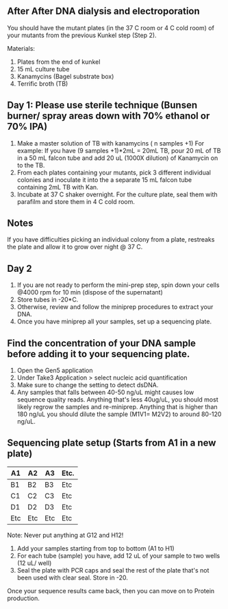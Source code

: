 ## After After DNA dialysis and electroporation
You should have the mutant plates (in the 37 C room or 4 C cold room) of your mutants from the previous Kunkel step (Step 2).   

Materials:
1. Plates from the end of kunkel
2. 15 mL culture tube
3. Kanamycins (Bagel substrate box)
4. Terrific broth (TB)

## Day 1: Please use sterile technique (Bunsen burner/ spray areas down with 70% ethanol or 70% IPA)
1. Make a master solution of TB with kanamycins ( n samples +1)
For example: If you have (9 samples +1)*2mL = 20mL TB, pour 20 mL of TB in a 50 mL falcon tube and add 20 uL (1000X dilution) of Kanamycin on to the TB. 
2. From each plates containing your mutants, pick 3 different individual colonies and inoculate it into the a separate 15 mL falcon tube containing 2mL TB with Kan.
3. Incubate at 37 C shaker overnight.
For the culture plate, seal them with parafilm and store them in 4 C cold room.

## Notes
If you have difficulties picking an individual colony from a plate, restreaks the plate and allow it to grow over night @ 37 C.

## Day 2
1. If you are not ready to perform the mini-prep step, spin down your cells @4000 rpm for 10 min (dispose of the supernatant) 
2. Store tubes in -20*C.
3. Otherwise, review and follow the miniprep procedures to extract your DNA. 
4. Once you have miniprep all your samples, set up a sequencing plate. 

## Find the concentration of your DNA sample before adding it to your sequencing plate.

1. Open the Gen5 application
2. Under Take3 Application > select nucleic acid quantification
3. Make sure to change the setting to detect dsDNA. 
4. Any samples that falls between 40-50 ng/uL might causes low sequence quality reads. 
Anything that's less 40ug/uL, you should most likely regrow the samples and re-miniprep. 
Anything that is higher than 180 ng/uL you should dilute the sample (M1V1= M2V2) to around 80-120 ng/uL. 


## Sequencing plate setup (Starts from A1 in a new plate)
A1  | A2  | A3  | Etc. 
----|-----|-----|---- 
B1  | B2  | B3  | Etc
C1  | C2  | C3  | Etc
D1  | D2  | D3  | Etc
Etc | Etc | Etc | Etc
Note: Never put anything at G12 and H12!

1. Add your samples starting from top to bottom (A1 to H1) 
2. For each tube (sample) you have, add 12 uL of your sample to two wells (12 uL/ well) 
3. Seal the plate with PCR caps and seal the rest of the plate that's not been used with clear seal. Store in -20. 

Once your sequence results came back, then you can move on to Protein production. 
